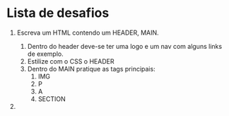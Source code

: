 # Lista de desafios

1. Escreva um HTML contendo um HEADER, MAIN.
   1. Dentro do header deve-se ter uma logo e um nav com alguns links de exemplo.
   2. Estilize com o CSS o HEADER
   3. Dentro do MAIN pratique as tags principais:
      1. IMG
      2. P
      3. A
      4. SECTION

2. 